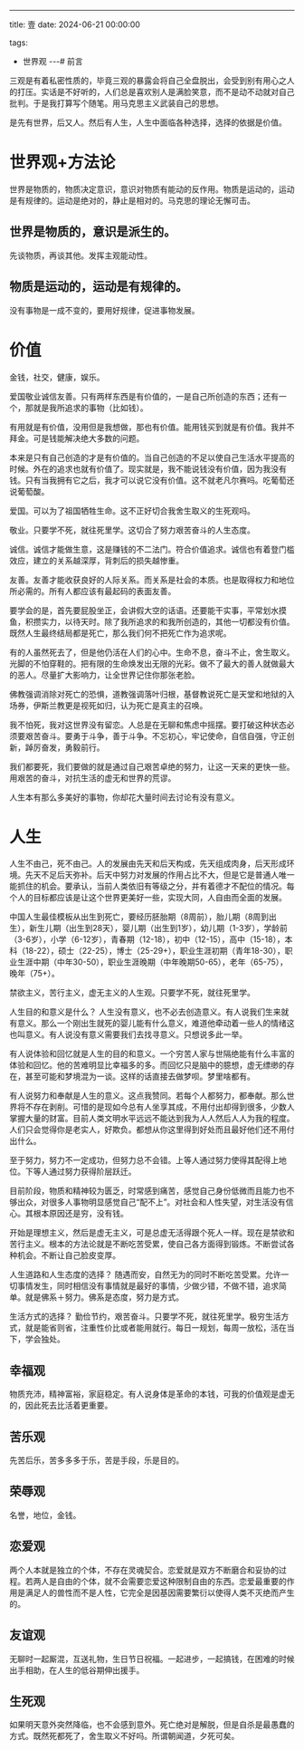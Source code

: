 ---
title: 壹
date: 2024-06-21 00:00:00

tags: 
  - 世界观
---# 前言

三观是有着私密性质的，毕竟三观的暴露会将自己全盘脱出，会受到别有用心之人的打压。实话是不好听的，人们总是喜欢别人是满脸笑意，而不是动不动就对自己批判。于是我打算写个随笔。用马克思主义武装自己的思想。

是先有世界，后又人。然后有人生，人生中面临各种选择，选择的依据是价值。

# 世界观+方法论

世界是物质的，物质决定意识，意识对物质有能动的反作用。物质是运动的，运动是有规律的。运动是绝对的，静止是相对的。马克思的理论无懈可击。

## 世界是物质的，意识是派生的。

先谈物质，再谈其他。发挥主观能动性。

## 物质是运动的，运动是有规律的。

没有事物是一成不变的，要用好规律，促进事物发展。

# 价值

金钱，社交，健康，娱乐。

爱国敬业诚信友善。只有两样东西是有价值的，一是自己所创造的东西；还有一个，那就是我所追求的事物（比如钱）。

有用就是有价值，没用但是我想做，那也有价值。能用钱买到就是有价值。我并不拜金。可是钱能解决绝大多数的问题。

本来是只有自己创造的才是有价值的。当自己创造的不足以使自己生活水平提高的时候。外在的追求也就有价值了。现实就是，我不能说钱没有价值，因为我没有钱。只有当我拥有它之后，我才可以说它没有价值。这不就老凡尔赛吗。吃葡萄还说葡萄酸。

爱国。可以为了祖国牺牲生命。这不正好切合我舍生取义的生死观吗。

敬业。只要学不死，就往死里学。这切合了努力艰苦奋斗的人生态度。

诚信。诚信才能做生意，这是赚钱的不二法门。符合价值追求。诚信也有着登门槛效应，建立的关系越深厚，背刺后的损失越惨重。

友善。友善才能收获良好的人际关系。而关系是社会的本质。也是取得权力和地位所必需的。所有人都应该有最起码的表面友善。

要学会的是，首先要屁股坐正，会讲假大空的话语。还要能干实事，平常划水摸鱼，积攒实力，以待天时。除了我所追求的和我所创造的，其他一切都没有价值。既然人生最终结局都是死亡，那么我们何不把死亡作为追求呢。

有的人虽然死去了，但是他仍活在人们的心中。生命不息，奋斗不止，舍生取义。光脚的不怕穿鞋的。把有限的生命焕发出无限的光彩。做不了最大的善人就做最大的恶人。尽量扩大影响力，让全世界记住你那张老脸。

佛教强调消除对死亡的恐惧，道教强调落叶归根，基督教说死亡是天堂和地狱的入场券，伊斯兰教更是视死如归，认为死亡是真主的召唤。

我不怕死，我对这世界没有留恋。人总是在无聊和焦虑中摇摆。要打破这种状态必须要艰苦奋斗。要勇于斗争，善于斗争。不忘初心，牢记使命，自信自强，守正创新，踔厉奋发，勇毅前行。

我们都要死，我们要做的就是通过自己艰苦卓绝的努力，让这一天来的更快一些。用艰苦的奋斗，对抗生活的虚无和世界的荒谬。

人生本有那么多美好的事物，你却花大量时间去讨论有没有意义。

# 人生

人生不由己，死不由己。人的发展由先天和后天构成，先天组成肉身，后天形成环境。先天不足后天弥补。后天中努力对发展的作用占比不大，但是它是普通人唯一能抓住的机会。要承认，当前人类依旧有等级之分，并有着德才不配位的情况。每个人的目标都应该是让这个世界更美好一些，实现大同，人自由而全面的发展。

中国人生最佳模板从出生到死亡，要经历胚胎期（8周前），胎儿期（8周到出生），新生儿期（出生到28天），婴儿期（出生到1岁），幼儿期（1-3岁），学龄前（3-6岁），小学（6-12岁），青春期（12-18），初中（12-15），高中（15-18），本科（18-22），硕士（22-25），博士（25-29+），职业生涯初期（青年18-30），职业生涯中期（中年30-50），职业生涯晚期（中年晚期50-65），老年（65-75），晚年（75+）。

禁欲主义，苦行主义，虚无主义的人生观。只要学不死，就往死里学。

人生目的和意义是什么？
人生没有意义，也不必去创造意义。有人说我们生来就有意义。那么一个刚出生就死的婴儿能有什么意义，难道他牵动着一些人的情绪这也叫意义。有人说没有意义需要我们去找寻意义。只想说多此一举。

有人说体验和回忆就是人生的目的和意义。一个穷苦人家与世隔绝能有什么丰富的体验和回忆。他的苦难明显比幸福多的多。而回忆只是脑中的臆想，虚无缥缈的存在，甚至可能和梦境混为一谈。这样的话直接去做梦呗。梦里啥都有。

有人说努力和奉献是人生的意义。这点我赞同。若每个人都努力，都奉献。那么世界将不存在剥削。可惜的是现如今总有人坐享其成，不用付出却得到很多，少数人掌握大量的财富。目前人类文明水平远远不能达到我为人人然后人人为我的程度。人们只会觉得你是老实人，好欺负。都想从你这里得到好处而且最好他们还不用付出什么。

至于努力，努力不一定成功，但努力总不会错。上等人通过努力使得其配得上地位。下等人通过努力获得阶层跃迁。

目前阶段，物质和精神较为匮乏，时常感到痛苦，感觉自己身份低微而且能力也不够出众，对很多人事物明显感觉自己“配不上”。对社会和人性失望，对生活没有信心。其根本原因还是穷，没有钱。

开始是理想主义，然后是虚无主义，可是总虚无活得跟个死人一样。现在是禁欲和苦行主义。根本的方法论就是不断吃苦受累，使自己各方面得到锻炼。不断尝试各种机会。不断让自己脸皮变厚。

人生道路和人生态度的选择？
随遇而安，自然无为的同时不断吃苦受累。允许一切事情发生，同时相信没有事情就是最好的事情，少做少错，不做不错，追求简单。就是佛系＋努力。佛系是态度，努力是方式。

生活方式的选择？
勤俭节约，艰苦奋斗。只要学不死，就往死里学。极穷生活方式，就是能省则省，注重性价比或者能用就行。每日一规划，每周一放松，活在当下，学会独处。

## 幸福观
物质充沛，精神富裕，家庭稳定。有人说身体是革命的本钱，可我的价值观是虚无的，因此死去比活着更重要。


## 苦乐观
先苦后乐，苦多多多于乐，苦是手段，乐是目的。

## 荣辱观
名誉，地位，金钱。

## 恋爱观
两个人本就是独立的个体，不存在灵魂契合。恋爱就是双方不断磨合和妥协的过程。若两人是自由的个体，就不会需要恋爱这种限制自由的东西。恋爱最重要的作用是满足人的兽性而不是人性，它完全是因基因需要繁衍以使得人类不灭绝而产生的。

## 友谊观
无聊时一起厮混，互送礼物，生日节日祝福。一起进步，一起搞钱，在困难的时候出手相助，在人生的低谷期伸出援手。

## 生死观
如果明天意外突然降临，也不会感到意外。死亡绝对是解脱，但是自杀是最愚蠢的方式。既然死都死了，舍生取义不好吗。所谓朝闻道，夕死可矣。